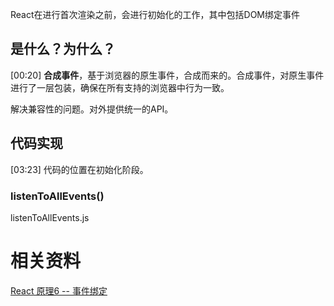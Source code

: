 
React在进行首次渲染之前，会进行初始化的工作，其中包括DOM绑定事件

## 是什么？为什么？
[00:20] 
**合成事件**，基于浏览器的原生事件，合成而来的。合成事件，对原生事件进行了一层包装，确保在所有支持的浏览器中行为一致。

解决兼容性的问题。对外提供统一的API。

## 代码实现
[03:23] 
代码的位置在初始化阶段。

### listenToAllEvents()
listenToAllEvents.js







# 相关资料

[React 原理6 --  事件绑定](https://www.bilibili.com/video/BV1PxhaeNENR/?share_source=copy_web&vd_source=9c1e19a73fa7bd23bb37aa8d7467d862)
